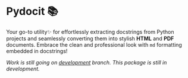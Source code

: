 # Pydocit 📚
Your go-to utility✨ for effortlessly extracting docstrings from Python projects and seamlessly
converting them into stylish **HTML** and **PDF** documents. Embrace the clean and professional look with
``md`` formatting embedded in docstrings! 

*Work is still going on [development](https://github.com/ayuzzh/pydocit/tree/development) branch.
This package is still in development.*
